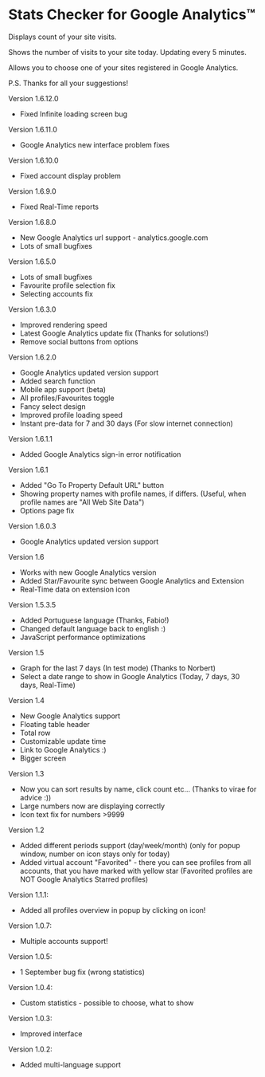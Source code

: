 Stats Checker for Google Analytics™
=======================================================

Displays count of your site visits.

Shows the number of visits to your site today.
Updating every 5 minutes.

Allows you to choose one of your sites registered in Google Analytics.

P.S. Thanks for all your suggestions!

Version 1.6.12.0
- Fixed Infinite loading screen bug

Version 1.6.11.0
- Google Analytics new interface problem fixes

Version 1.6.10.0
- Fixed account display problem

Version 1.6.9.0
- Fixed Real-Time reports

Version 1.6.8.0
- New Google Analytics url support - analytics.google.com
- Lots of small bugfixes

Version 1.6.5.0
- Lots of small bugfixes
- Favourite profile selection fix
- Selecting accounts fix


Version 1.6.3.0
- Improved rendering speed
- Latest Google Analytics update fix (Thanks for solutions!)
- Remove social buttons from options


Version 1.6.2.0
- Google Analytics updated version support
- Added search function
- Mobile app support (beta)
- All profiles/Favourites toggle
- Fancy select design
- Improved profile loading speed
- Instant pre-data for 7 and 30 days (For slow internet connection)

Version 1.6.1.1
- Added Google Analytics sign-in error notification

Version 1.6.1
- Added "Go To Property Default URL" button
- Showing property names with profile names, if differs. (Useful, when profile names are "All Web Site Data")
- Options page fix

Version 1.6.0.3
- Google Analytics updated version support

Version 1.6
- Works with new Google Analytics version
- Added Star/Favourite sync between Google Analytics and Extension
- Real-Time data on extension icon


Version 1.5.3.5
- Added Portuguese language (Thanks, Fabio!)
- Changed default language back to english :)
- JavaScript performance optimizations

Version 1.5
- Graph for the last 7 days (In test mode) (Thanks to Norbert)
- Select a date range to show in Google Analytics (Today, 7 days, 30 days, Real-Time)

Version 1.4
- New Google Analytics support
- Floating table header
- Total row
- Customizable update time
- Link to Google Analytics :)
- Bigger screen

Version 1.3
- Now you can sort results by name, click count etc... (Thanks to virae for advice :))
- Large numbers now are displaying correctly
- Icon text fix for numbers >9999 

Version 1.2
- Added different periods support (day/week/month) (only for popup window, number on icon stays only for today)
- Added virtual account "Favorited" - there you can see profiles from all accounts, that you have marked with yellow star (Favorited profiles are NOT Google Analytics Starred profiles)

Version 1.1.1:
- Added all profiles overview in popup by clicking on icon!

Version 1.0.7:
- Multiple accounts support!

Version 1.0.5:
- 1 September bug fix (wrong statistics)

Version 1.0.4:
- Custom statistics - possible to choose, what to show

Version 1.0.3:
- Improved interface

Version 1.0.2:
- Added multi-language support
